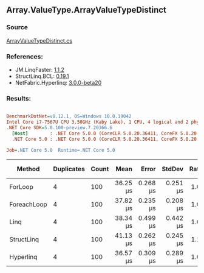 ﻿## Array.ValueType.ArrayValueTypeDistinct

### Source
[ArrayValueTypeDistinct.cs](../LinqBenchmarks/Array/ValueType/ArrayValueTypeDistinct.cs)

### References:
- JM.LinqFaster: [1.1.2](https://www.nuget.org/packages/JM.LinqFaster/1.1.2)
- StructLinq.BCL: [0.19.1](https://www.nuget.org/packages/StructLinq.BCL/0.19.1)
- NetFabric.Hyperlinq: [3.0.0-beta20](https://www.nuget.org/packages/NetFabric.Hyperlinq/3.0.0-beta20)

### Results:
``` ini

BenchmarkDotNet=v0.12.1, OS=Windows 10.0.19042
Intel Core i7-7567U CPU 3.50GHz (Kaby Lake), 1 CPU, 4 logical and 2 physical cores
.NET Core SDK=5.0.100-preview.7.20366.6
  [Host]        : .NET Core 5.0.0 (CoreCLR 5.0.20.36411, CoreFX 5.0.20.36411), X64 RyuJIT
  .NET Core 5.0 : .NET Core 5.0.0 (CoreCLR 5.0.20.36411, CoreFX 5.0.20.36411), X64 RyuJIT

Job=.NET Core 5.0  Runtime=.NET Core 5.0  

```
|      Method | Duplicates | Count |     Mean |    Error |   StdDev | Ratio | RatioSD |   Gen 0 | Gen 1 | Gen 2 | Allocated | CacheMisses/Op | BranchMispredictions/Op |
|------------ |----------- |------ |---------:|---------:|---------:|------:|--------:|--------:|------:|------:|----------:|---------------:|------------------------:|
|     ForLoop |          4 |   100 | 36.25 μs | 0.268 μs | 0.251 μs |  1.00 |    0.00 | 72.6929 |     - |     - | 148.45 KB |            135 |                      63 |
| ForeachLoop |          4 |   100 | 37.82 μs | 0.235 μs | 0.208 μs |  1.04 |    0.01 | 72.6929 |     - |     - | 148.45 KB |            131 |                      57 |
|        Linq |          4 |   100 | 38.34 μs | 0.499 μs | 0.442 μs |  1.06 |    0.02 | 72.3877 |     - |     - | 147.94 KB |            155 |                      68 |
|  StructLinq |          4 |   100 | 41.13 μs | 0.262 μs | 0.245 μs |  1.13 |    0.01 | 70.9229 |     - |     - | 144.92 KB |            159 |                      71 |
|   Hyperlinq |          4 |   100 | 36.57 μs | 0.309 μs | 0.289 μs |  1.01 |    0.01 | 70.9229 |     - |     - | 144.92 KB |            205 |                      70 |
